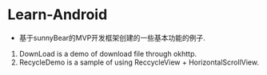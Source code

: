 # Learn-Android
* 基于sunnyBear的MVP开发框架创建的一些基本功能的例子.

1. DownLoad is a demo of download file through okhttp.
2. RecycleDemo is a sample of using ReccycleView + HorizontalScrollView.
